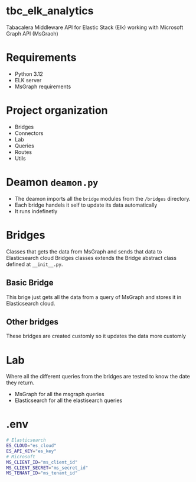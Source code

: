# tbc_elk_analytics

Tabacalera Middleware API for Elastic Stack (Elk) working with Microsoft Graph API (MsGraoh)

# Requirements

-   Python 3.12
-   ELK server
-   MsGraph requirements

# Project organization

-   Bridges
-   Connectors
-   Lab
-   Queries
-   Routes
-   Utils

# Deamon `deamon.py`

-   The deamon imports all the `bridge` modules from the `/bridges` directory.
-   Each bridge handels it self to update its data automatically
-   It runs indefinetly

# Bridges

Classes that gets the data from MsGraph and sends that data to Elasticsearch cloud
Bridges classes extends the Bridge abstract class defined at `__init__.py`.

## Basic Bridge

This brige just gets all the data from a query of MsGraph and stores it in Elasticsearch cloud.

## Other bridges

These bridges are created customly so it updates the data more customly

# Lab

Where all the different queries from the bridges are tested to know the date they return.

-   MsGraph for all the msgraph queries
-   Elasticsearch for all the elastisearch queries

# .env

```bash
# Elasticsearch
ES_CLOUD="es_cloud"
ES_API_KEY="es_key"
# Microsoft
MS_CLIENT_ID="ms_client_id"
MS_CLIENT_SECRET="ms_secret_id"
MS_TENANT_ID="ms_tenant_id"
```
